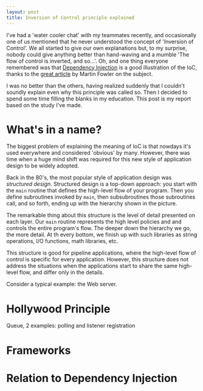 ```yaml
---
layout: post
title: Inversion of Control principle explained
---
```


I've had a 'water cooler chat' with my teammates recently, and occasionally one
of us mentioned that he never understood the concept of 'Inversion of Control'.
We all started to give our own explanations but, to my surprise, nobody could
give anything better than hand-waving and a mumble 'The flow of control is
inverted, and so...'. Oh, and one thing everyone remembered was that
[Dependency Injection](http://en.wikipedia.org/wiki/Dependency_injection) is a
good illustration of the IoC, thanks to the
[great article](http://martinfowler.com/articles/injection.html) by Martin
Fowler on the subject.

I was no better than the others, having realized suddenly that I couldn't
soundly explain even why this principle was called so. Then I decided to spend
some time filling the blanks in my education. This post is my report based on
the study I've made.

# What's in a name?

The biggest problem of explaining the meaning of IoC is that nowdays it's used
everywhere and considered 'obvious' by many. However, there was time when a huge
mind shift was required for this new style of application design to be widely
adopted.

Back in the 80's, the most popular style of application design was *structured
design*. Structured design is a top-down approach: you start with the `main`
routine that defines the high-level flow of your program. Then you define
subroutines invoked by `main`, then subsubroutines those subroutines call, and
so forth, ending up with the hierarchy shown in the picture.

The remarkable thing about this structure is the level of detail presented on
each layer. Our `main` routine represents the high level policies and and
controls the entire program's flow. The deeper down the hierarchy we go, the
more detail. At th every bottom, we finish up with such libraries as string
operations, I/O functions, math libraries, etc. 

This structure is good for pipeline applications, where the high-level flow of
control is specific for every application. However, this structure does not
address the situations when the applications start to share the same high-level
flow, and differ only in the details.

Consider a typical example: the Web server. 


# Hollywood Principle

Queue, 2 examples: polling and listener registration

# Frameworks

# Relation to Dependency Injection





